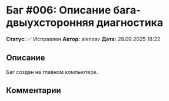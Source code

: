# Баг #006: Описание бага- двыухсторонняя диагностика

**Статус:** ✅ Исправлен
**Автор:** alensav
**Дата:** 28.09.2025 18:22

## Описание
Баг создан на главном компьютере.

## Комментарии

